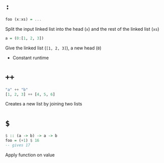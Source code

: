 # `:`

```haskell
foo (x:xs) = ...
```

Split the input linked list into the head (`x`) and the rest of the linked list
(`xs`)

```haskell
a = (0:[1, 2, 3])
```

Give the linked list (`[1, 2, 3]`), a new head (`0`)

- Constant runtime

# `++`

```haskell
"a" ++ "b"
[1, 2, 3] ++ [4, 5, 6]
```

Creates a new list by joining two lists

# `$`

```haskell
$ :: (a -> b) -> a -> b
foo = (+1) $ 16
-- gives 17
```

Apply function on value
